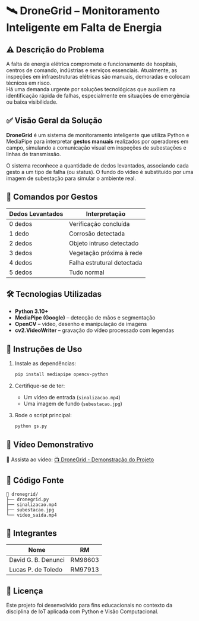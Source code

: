 
# 🛰️ DroneGrid – Monitoramento Inteligente em Falta de Energia

## ⚠️ Descrição do Problema

A falta de energia elétrica compromete o funcionamento de hospitais, centros de comando, indústrias e serviços essenciais. Atualmente, as inspeções em infraestruturas elétricas são manuais, demoradas e colocam técnicos em risco.  
Há uma demanda urgente por soluções tecnológicas que auxiliem na identificação rápida de falhas, especialmente em situações de emergência ou baixa visibilidade.

## ✅ Visão Geral da Solução

**DroneGrid** é um sistema de monitoramento inteligente que utiliza Python e MediaPipe para interpretar **gestos manuais** realizados por operadores em campo, simulando a comunicação visual em inspeções de subestações e linhas de transmissão.

O sistema reconhece a quantidade de dedos levantados, associando cada gesto a um tipo de falha (ou status). O fundo do vídeo é substituído por uma imagem de subestação para simular o ambiente real.

## 🎯 Comandos por Gestos

| Dedos Levantados | Interpretação                     |
|------------------|-----------------------------------|
| 0 dedos          | Verificação concluída             |
| 1 dedo           | Corrosão detectada                |
| 2 dedos          | Objeto intruso detectado          |
| 3 dedos          | Vegetação próxima à rede          |
| 4 dedos          | Falha estrutural detectada        |
| 5 dedos          | Tudo normal                       |

## 🛠️ Tecnologias Utilizadas

- **Python 3.10+**
- **MediaPipe (Google)** – detecção de mãos e segmentação
- **OpenCV** – vídeo, desenho e manipulação de imagens
- **cv2.VideoWriter** – gravação do vídeo processado com legendas

## 📸 Instruções de Uso

1. Instale as dependências:
   ```bash
   pip install mediapipe opencv-python
   ```

2. Certifique-se de ter:
   - Um vídeo de entrada (`sinalizacao.mp4`)
   - Uma imagem de fundo (`subestacao.jpg`)

3. Rode o script principal:

   ```bash
   python gs.py
   ```

## 🎥 Vídeo Demonstrativo

🔗 Assista ao vídeo: [📺 DroneGrid - Demonstração do Projeto](https://www.youtube.com/watch?v=SEU-LINK-AQUI)

## 📂 Código Fonte

```
📁 dronegrid/
├── dronegrid.py
├── sinalizacao.mp4
├── subestacao.jpg
└── video_saida.mp4
```

## 👥 Integrantes

| Nome               | RM       |
|--------------------|----------|
| David G. B. Denunci| RM98603  |
| Lucas P. de Toledo | RM97913  |

## 📝 Licença

Este projeto foi desenvolvido para fins educacionais no contexto da disciplina de IoT aplicada com Python e Visão Computacional.
